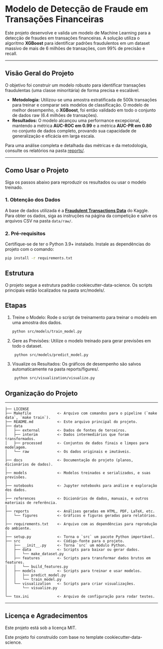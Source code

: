 # Modelo de Detecção de Fraude em Transações Financeiras

Este projeto desenvolve e valida um modelo de Machine Learning para a detecção de fraudes em transações financeiras. A solução utiliza o algoritmo **XGBoost** para identificar padrões fraudulentos em um dataset massivo de mais de 6 milhões de transações, com 99% de precisão e recall.

---

## Visão Geral do Projeto

O objetivo foi construir um modelo robusto para identificar transações fraudulentas (uma classe minoritária) de forma precisa e escalável.

* **Metodologia:** Utilizou-se uma amostra estratificada de 500k transações para treinar e comparar seis modelos de classificação. O modelo de melhor desempenho, o **XGBoost**, foi então validado em todo o conjunto de dados raw (6.4 milhões de transações).
* **Resultados:** O modelo alcançou uma performance excepcional, mantendo a métrica **AUC-ROC em 0.99** e a métrica **AUC-PR em 0.80** no conjunto de dados completo, provando sua capacidade de generalização e eficácia em larga escala.

Para uma análise completa e detalhada das métricas e da metodologia, consulte os relatórios na pasta [reports/](reports/).

---

## Como Usar o Projeto

Siga os passos abaixo para reproduzir os resultados ou usar o modelo treinado.

### 1. Obtenção dos Dados

A base de dados utilizada é a [**Fraudulent Transactions Data**](https://www.kaggle.com/datasets/chitwanmanchanda/fraudulent-transactions-data) do Kaggle. Para obter os dados, siga as instruções na página da competição e salve os arquivos CSV na pasta `data/raw/`.

### 2. Pré-requisitos

Certifique-se de ter o Python 3.9+ instalado. Instale as dependências do projeto com o comando:

```bash
pip install -r requirements.txt
```

## Estrutura

O projeto segue a estrutura padrão cookiecutter-data-science. Os scripts principais estão localizados na pasta src/models/.

## Etapas

1. Treine o Modelo: Rode o script de treinamento para treinar o modelo em uma amostra dos dados.

    ```bash
    python src/models/train_model.py
    ```
    
2. Gere as Previsões: Utilize o modelo treinado para gerar previsões em todo o dataset.

   ```bash
    python src/models/predict_model.py
    ```

4. Visualize os Resultados: Os gráficos de desempenho são salvos automaticamente na pasta reports/figures/.

   ```bash
    python src/visualization/visualize.py
    ```
## Organização do Projeto
------------


    ├── LICENSE
    ├── Makefile            <- Arquivo com comandos para o pipeline (`make data`, `make train`).
    ├── README.md           <- Este arquivo principal do projeto.
    ├── data
    │   ├── external        <- Dados de fontes de terceiros.
    │   ├── interim         <- Dados intermediários que foram transformados.
    │   ├── processed       <- Conjuntos de dados finais e limpos para modelagem.
    │   └── raw             <- Os dados originais e imutáveis.
    │
    ├── docs                <- Documentação do projeto (planos, dicionários de dados).
    │
    ├── models              <- Modelos treinados e serializados, e suas previsões.
    │
    ├── notebooks           <- Jupyter notebooks para análise e exploração dos dados.
    │
    ├── references          <- Dicionários de dados, manuais, e outros materiais de referência.
    │
    ├── reports             <- Análises geradas em HTML, PDF, LaTeX, etc.
    │   └── figures         <- Gráficos e figuras geradas para relatórios.
    │
    ├── requirements.txt    <- Arquivo com as dependências para reprodução do ambiente.
    │
    ├── setup.py            <- Torna o `src` um pacote Python importável.
    ├── src                 <- Código-fonte para o projeto.
    │   ├── __init__.py     <- Torna `src` um módulo Python.
    │   ├── data            <- Scripts para baixar ou gerar dados.
    │   │   └── make_dataset.py
    │   ├── features        <- Scripts para transformar dados brutos em features.
    │   │   └── build_features.py
    │   ├── models          <- Scripts para treinar e usar modelos.
    │   │   ├── predict_model.py
    │   │   └── train_model.py
    │   └── visualization   <- Scripts para criar visualizações.
    │       └── visualize.py
    │
    └── tox.ini             <- Arquivo de configuração para rodar testes.



--------
## Licença e Agradecimentos

Este projeto está sob a licença MIT.

Este projeto foi construído com base no template cookiecutter-data-science.
